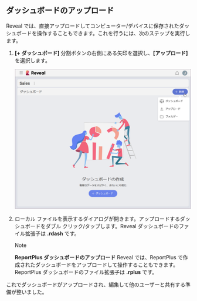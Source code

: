 ## ダッシュボードのアップロード

Reveal では、直接アップロードしてコンピューター/デバイスに保存されたダッシュボードを操作することもできます。これを行うには、次のステップを実行します。

1.  **[+ ダッシュボード]** 分割ボタンの右側にある矢印を選択し、**[アップロード]** を選択します。

    <img src="images/upload-create-folder-menu.png" alt="Upload option" class="responsive-img"/>

2.  ローカル ファイルを表示するダイアログが開きます。アップロードするダッシュボードをダブル クリック/タップします。Reveal ダッシュボードのファイル拡張子は **.rdash** です。
    >[!NOTE]
    >**ReportPlus ダッシュボードのアップロード** Reveal では、ReportPlus で作成されたダッシュボードをアップロードして操作することもできます。ReportPlus ダッシュボードのファイル拡張子は **.rplus** です。

これでダッシュボードがアップロードされ、編集して他のユーザーと共有する準備が整いました。
